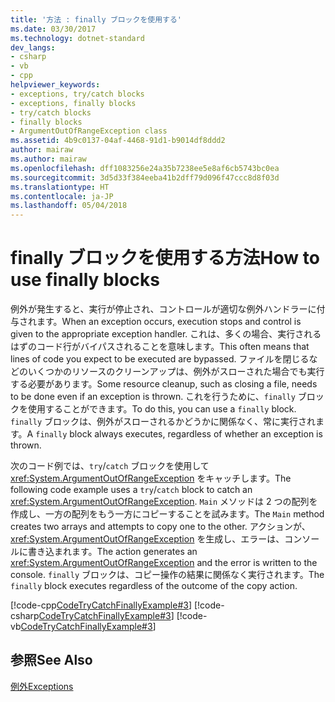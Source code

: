 ```yaml
---
title: '方法 : finally ブロックを使用する'
ms.date: 03/30/2017
ms.technology: dotnet-standard
dev_langs:
- csharp
- vb
- cpp
helpviewer_keywords:
- exceptions, try/catch blocks
- exceptions, finally blocks
- try/catch blocks
- finally blocks
- ArgumentOutOfRangeException class
ms.assetid: 4b9c0137-04af-4468-91d1-b9014df8ddd2
author: mairaw
ms.author: mairaw
ms.openlocfilehash: dff1083256e24a35b7238ee5e8af6cb5743bc0ea
ms.sourcegitcommit: 3d5d33f384eeba41b2dff79d096f47ccc8d8f03d
ms.translationtype: HT
ms.contentlocale: ja-JP
ms.lasthandoff: 05/04/2018
---
```

# <a name="how-to-use-finally-blocks"></a><span data-ttu-id="80d0f-102">finally ブロックを使用する方法</span><span class="sxs-lookup"><span data-stu-id="80d0f-102">How to use finally blocks</span></span>

<span data-ttu-id="80d0f-103">例外が発生すると、実行が停止され、コントロールが適切な例外ハンドラーに付与されます。</span><span class="sxs-lookup"><span data-stu-id="80d0f-103">When an exception occurs, execution stops and control is given to the appropriate exception handler.</span></span> <span data-ttu-id="80d0f-104">これは、多くの場合、実行されるはずのコード行がバイパスされることを意味します。</span><span class="sxs-lookup"><span data-stu-id="80d0f-104">This often means that lines of code you expect to be executed are bypassed.</span></span> <span data-ttu-id="80d0f-105">ファイルを閉じるなどのいくつかのリソースのクリーンアップは、例外がスローされた場合でも実行する必要があります。</span><span class="sxs-lookup"><span data-stu-id="80d0f-105">Some resource cleanup, such as closing a file, needs to be done even if an exception is thrown.</span></span> <span data-ttu-id="80d0f-106">これを行うために、`finally` ブロックを使用することができます。</span><span class="sxs-lookup"><span data-stu-id="80d0f-106">To do this, you can use a `finally` block.</span></span> <span data-ttu-id="80d0f-107">`finally` ブロックは、例外がスローされるかどうかに関係なく、常に実行されます。</span><span class="sxs-lookup"><span data-stu-id="80d0f-107">A `finally` block always executes, regardless of whether an exception is thrown.</span></span>

<span data-ttu-id="80d0f-108">次のコード例では、`try`/`catch` ブロックを使用して <xref:System.ArgumentOutOfRangeException> をキャッチします。</span><span class="sxs-lookup"><span data-stu-id="80d0f-108">The following code example uses a `try`/`catch` block to catch an <xref:System.ArgumentOutOfRangeException>.</span></span> <span data-ttu-id="80d0f-109">`Main` メソッドは 2 つの配列を作成し、一方の配列をもう一方にコピーすることを試みます。</span><span class="sxs-lookup"><span data-stu-id="80d0f-109">The `Main` method creates two arrays and attempts to copy one to the other.</span></span> <span data-ttu-id="80d0f-110">アクションが、<xref:System.ArgumentOutOfRangeException> を生成し、エラーは、コンソールに書き込まれます。</span><span class="sxs-lookup"><span data-stu-id="80d0f-110">The action generates an <xref:System.ArgumentOutOfRangeException> and the error is written to the console.</span></span> <span data-ttu-id="80d0f-111">`finally` ブロックは、コピー操作の結果に関係なく実行されます。</span><span class="sxs-lookup"><span data-stu-id="80d0f-111">The `finally` block executes regardless of the outcome of the copy action.</span></span>

[!code-cpp[CodeTryCatchFinallyExample#3](../../../samples/snippets/cpp/VS_Snippets_CLR/CodeTryCatchFinallyExample/CPP/source2.cpp#3)]
[!code-csharp[CodeTryCatchFinallyExample#3](../../../samples/snippets/csharp/VS_Snippets_CLR/CodeTryCatchFinallyExample/CS/source2.cs#3)]
[!code-vb[CodeTryCatchFinallyExample#3](../../../samples/snippets/visualbasic/VS_Snippets_CLR/CodeTryCatchFinallyExample/VB/source2.vb#3)]  

## <a name="see-also"></a><span data-ttu-id="80d0f-112">参照</span><span class="sxs-lookup"><span data-stu-id="80d0f-112">See Also</span></span>  
[<span data-ttu-id="80d0f-113">例外</span><span class="sxs-lookup"><span data-stu-id="80d0f-113">Exceptions</span></span>](index.md)   
